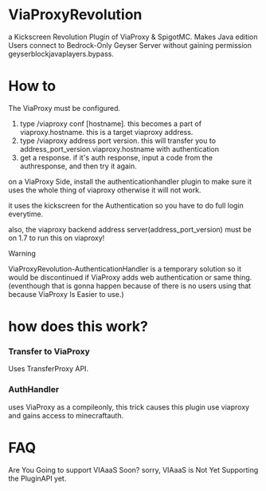 # ViaProxyRevolution
a Kickscreen Revolution Plugin of ViaProxy & SpigotMC.
Makes Java edition Users connect to Bedrock-Only Geyser Server without gaining permission geyserblockjavaplayers.bypass.

# How to
The ViaProxy must be configured.

1. type /viaproxy conf [hostname]. this becomes a part of viaproxy.hostname. this is a target viaproxy address.
2. type /viaproxy address port version. this will transfer you to address_port_version.viaproxy.hostname with authentication
3. get a response. if it's auth response, input a code from the authresponse, and then try it again.

on a ViaProxy Side, install the authenticationhandler plugin to make sure it uses the whole thing of viaproxy otherwise it will not work.

it uses the kickscreen for the Authentication so you have to do full login everytime. 

also, the viaproxy backend address server(address_port_version) must be on 1.7 to run this on viaproxy!

> [!Warning]
> ViaProxyRevolution-AuthenticationHandler is a temporary solution so it would be discontinued if ViaProxy adds web authentication or same thing. (eventhough that is gonna happen because of there is no users using that because ViaProxy Is Easier to use.)

# how does this work?
### Transfer to ViaProxy
Uses TransferProxy API.
### AuthHandler
uses ViaProxy as a compileonly, this trick causes this plugin use viaproxy and gains access to minecraftauth.


# FAQ
Are You Going to support VIAaaS Soon?
sorry, VIAaaS is Not Yet Supporting the PluginAPI yet.

